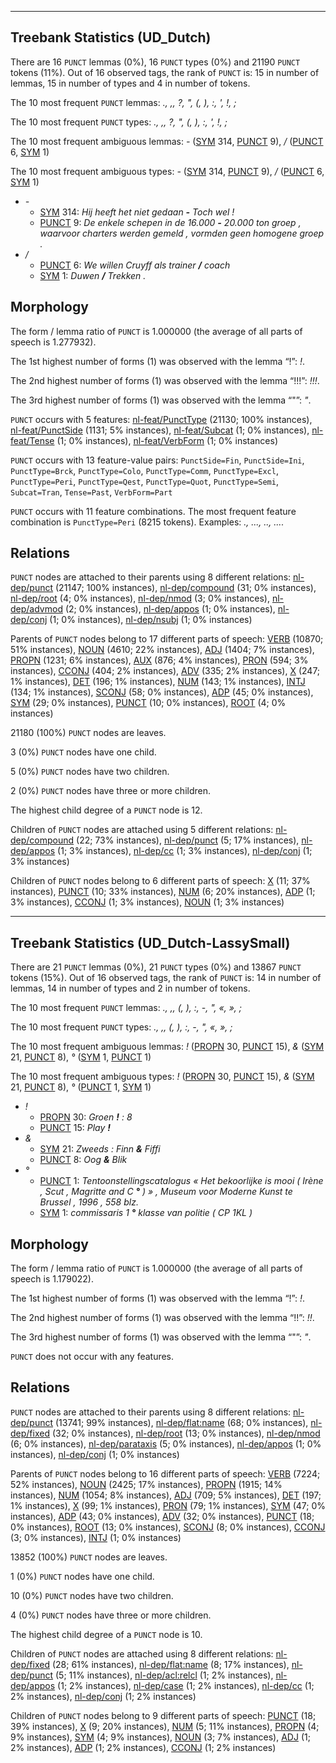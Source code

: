 

--------------------------------------------------------------------------------

## Treebank Statistics (UD_Dutch)

There are 16 `PUNCT` lemmas (0%), 16 `PUNCT` types (0%) and 21190 `PUNCT` tokens (11%).
Out of 16 observed tags, the rank of `PUNCT` is: 15 in number of lemmas, 15 in number of types and 4 in number of tokens.

The 10 most frequent `PUNCT` lemmas: <em>., ,, ?, ", (, ), :, ', !, ;</em>

The 10 most frequent `PUNCT` types:  <em>., ,, ?, ", (, ), :, ', !, ;</em>

The 10 most frequent ambiguous lemmas: <em>-</em> ([SYM]() 314, [PUNCT]() 9), <em>/</em> ([PUNCT]() 6, [SYM]() 1)

The 10 most frequent ambiguous types:  <em>-</em> ([SYM]() 314, [PUNCT]() 9), <em>/</em> ([PUNCT]() 6, [SYM]() 1)


* <em>-</em>
  * [SYM]() 314: <em>Hij heeft het niet gedaan <b>-</b> Toch wel !</em>
  * [PUNCT]() 9: <em>De enkele schepen in de 16.000 <b>-</b> 20.000 ton groep , waarvoor charters werden gemeld , vormden geen homogene groep .</em>
* <em>/</em>
  * [PUNCT]() 6: <em>We willen Cruyff als trainer <b>/</b> coach</em>
  * [SYM]() 1: <em>Duwen <b>/</b> Trekken .</em>

## Morphology

The form / lemma ratio of `PUNCT` is 1.000000 (the average of all parts of speech is 1.277932).

The 1st highest number of forms (1) was observed with the lemma “!”: <em>!</em>.

The 2nd highest number of forms (1) was observed with the lemma “!!!”: <em>!!!</em>.

The 3rd highest number of forms (1) was observed with the lemma “"”: <em>"</em>.

`PUNCT` occurs with 5 features: [nl-feat/PunctType]() (21130; 100% instances), [nl-feat/PunctSide]() (1131; 5% instances), [nl-feat/Subcat]() (1; 0% instances), [nl-feat/Tense]() (1; 0% instances), [nl-feat/VerbForm]() (1; 0% instances)

`PUNCT` occurs with 13 feature-value pairs: `PunctSide=Fin`, `PunctSide=Ini`, `PunctType=Brck`, `PunctType=Colo`, `PunctType=Comm`, `PunctType=Excl`, `PunctType=Peri`, `PunctType=Qest`, `PunctType=Quot`, `PunctType=Semi`, `Subcat=Tran`, `Tense=Past`, `VerbForm=Part`

`PUNCT` occurs with 11 feature combinations.
The most frequent feature combination is `PunctType=Peri` (8215 tokens).
Examples: <em>., ..., .., ....</em>


## Relations

`PUNCT` nodes are attached to their parents using 8 different relations: [nl-dep/punct]() (21147; 100% instances), [nl-dep/compound]() (31; 0% instances), [nl-dep/root]() (4; 0% instances), [nl-dep/nmod]() (3; 0% instances), [nl-dep/advmod]() (2; 0% instances), [nl-dep/appos]() (1; 0% instances), [nl-dep/conj]() (1; 0% instances), [nl-dep/nsubj]() (1; 0% instances)

Parents of `PUNCT` nodes belong to 17 different parts of speech: [VERB]() (10870; 51% instances), [NOUN]() (4610; 22% instances), [ADJ]() (1404; 7% instances), [PROPN]() (1231; 6% instances), [AUX]() (876; 4% instances), [PRON]() (594; 3% instances), [CCONJ]() (404; 2% instances), [ADV]() (335; 2% instances), [X]() (247; 1% instances), [DET]() (196; 1% instances), [NUM]() (143; 1% instances), [INTJ]() (134; 1% instances), [SCONJ]() (58; 0% instances), [ADP]() (45; 0% instances), [SYM]() (29; 0% instances), [PUNCT]() (10; 0% instances), [ROOT]() (4; 0% instances)

21180 (100%) `PUNCT` nodes are leaves.

3 (0%) `PUNCT` nodes have one child.

5 (0%) `PUNCT` nodes have two children.

2 (0%) `PUNCT` nodes have three or more children.

The highest child degree of a `PUNCT` node is 12.

Children of `PUNCT` nodes are attached using 5 different relations: [nl-dep/compound]() (22; 73% instances), [nl-dep/punct]() (5; 17% instances), [nl-dep/appos]() (1; 3% instances), [nl-dep/cc]() (1; 3% instances), [nl-dep/conj]() (1; 3% instances)

Children of `PUNCT` nodes belong to 6 different parts of speech: [X]() (11; 37% instances), [PUNCT]() (10; 33% instances), [NUM]() (6; 20% instances), [ADP]() (1; 3% instances), [CCONJ]() (1; 3% instances), [NOUN]() (1; 3% instances)



--------------------------------------------------------------------------------

## Treebank Statistics (UD_Dutch-LassySmall)

There are 21 `PUNCT` lemmas (0%), 21 `PUNCT` types (0%) and 13867 `PUNCT` tokens (15%).
Out of 16 observed tags, the rank of `PUNCT` is: 14 in number of lemmas, 14 in number of types and 2 in number of tokens.

The 10 most frequent `PUNCT` lemmas: <em>., ,, (, ), :, -, ", «, », ;</em>

The 10 most frequent `PUNCT` types:  <em>., ,, (, ), :, -, ", «, », ;</em>

The 10 most frequent ambiguous lemmas: <em>!</em> ([PROPN]() 30, [PUNCT]() 15), <em>&</em> ([SYM]() 21, [PUNCT]() 8), <em>°</em> ([SYM]() 1, [PUNCT]() 1)

The 10 most frequent ambiguous types:  <em>!</em> ([PROPN]() 30, [PUNCT]() 15), <em>&</em> ([SYM]() 21, [PUNCT]() 8), <em>°</em> ([PUNCT]() 1, [SYM]() 1)


* <em>!</em>
  * [PROPN]() 30: <em>Groen <b>!</b> : 8</em>
  * [PUNCT]() 15: <em>Play <b>!</b></em>
* <em>&</em>
  * [SYM]() 21: <em>Zweeds : Finn <b>&</b> Fiffi</em>
  * [PUNCT]() 8: <em>Oog <b>&</b> Blik</em>
* <em>°</em>
  * [PUNCT]() 1: <em>Tentoonstellingscatalogus « Het bekoorlijke is mooi ( Irène , Scut , Magritte and C <b>°</b> ) » , Museum voor Moderne Kunst te Brussel , 1996 , 558 blz.</em>
  * [SYM]() 1: <em>commissaris 1 <b>°</b> klasse van politie ( CP 1KL )</em>

## Morphology

The form / lemma ratio of `PUNCT` is 1.000000 (the average of all parts of speech is 1.179022).

The 1st highest number of forms (1) was observed with the lemma “!”: <em>!</em>.

The 2nd highest number of forms (1) was observed with the lemma “!!”: <em>!!</em>.

The 3rd highest number of forms (1) was observed with the lemma “"”: <em>"</em>.

`PUNCT` does not occur with any features.


## Relations

`PUNCT` nodes are attached to their parents using 8 different relations: [nl-dep/punct]() (13741; 99% instances), [nl-dep/flat:name]() (68; 0% instances), [nl-dep/fixed]() (32; 0% instances), [nl-dep/root]() (13; 0% instances), [nl-dep/nmod]() (6; 0% instances), [nl-dep/parataxis]() (5; 0% instances), [nl-dep/appos]() (1; 0% instances), [nl-dep/conj]() (1; 0% instances)

Parents of `PUNCT` nodes belong to 16 different parts of speech: [VERB]() (7224; 52% instances), [NOUN]() (2425; 17% instances), [PROPN]() (1915; 14% instances), [NUM]() (1054; 8% instances), [ADJ]() (709; 5% instances), [DET]() (197; 1% instances), [X]() (99; 1% instances), [PRON]() (79; 1% instances), [SYM]() (47; 0% instances), [ADP]() (43; 0% instances), [ADV]() (32; 0% instances), [PUNCT]() (18; 0% instances), [ROOT]() (13; 0% instances), [SCONJ]() (8; 0% instances), [CCONJ]() (3; 0% instances), [INTJ]() (1; 0% instances)

13852 (100%) `PUNCT` nodes are leaves.

1 (0%) `PUNCT` nodes have one child.

10 (0%) `PUNCT` nodes have two children.

4 (0%) `PUNCT` nodes have three or more children.

The highest child degree of a `PUNCT` node is 10.

Children of `PUNCT` nodes are attached using 8 different relations: [nl-dep/fixed]() (28; 61% instances), [nl-dep/flat:name]() (8; 17% instances), [nl-dep/punct]() (5; 11% instances), [nl-dep/acl:relcl]() (1; 2% instances), [nl-dep/appos]() (1; 2% instances), [nl-dep/case]() (1; 2% instances), [nl-dep/cc]() (1; 2% instances), [nl-dep/conj]() (1; 2% instances)

Children of `PUNCT` nodes belong to 9 different parts of speech: [PUNCT]() (18; 39% instances), [X]() (9; 20% instances), [NUM]() (5; 11% instances), [PROPN]() (4; 9% instances), [SYM]() (4; 9% instances), [NOUN]() (3; 7% instances), [ADJ]() (1; 2% instances), [ADP]() (1; 2% instances), [CCONJ]() (1; 2% instances)

